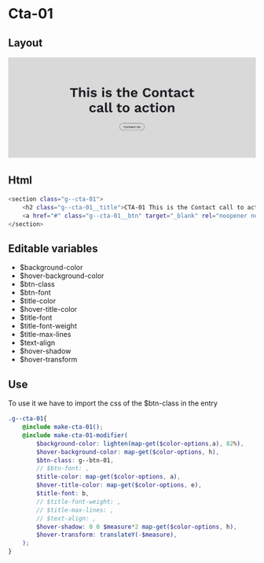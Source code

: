 # Cta-01

## Layout

![alt text][cta-01]

[cta-01]: /src/img/global-components/cta/cta-01.jpg

## Html

```sh
<section class="g--cta-01">
    <h2 class="g--cta-01__title">CTA-01 This is the Contact call to action</h2>
    <a href="#" class="g--cta-01__btn" target="_blank" rel="noopener noreferrer">Contact Us</a>
</section>
```

## Editable variables

- $background-color
- $hover-background-color
- $btn-class
- $btn-font
- $title-color
- $hover-title-color
- $title-font
- $title-font-weight
- $title-max-lines
- $text-align
- $hover-shadow
- $hover-transform

## Use

To use it we have to import the css of the $btn-class in the entry

```scss
.g--cta-01{
    @include make-cta-01();
    @include make-cta-01-modifier(
        $background-color: lighten(map-get($color-options,a), 82%),
        $hover-background-color: map-get($color-options, h),
        $btn-class: g--btn-01,
        // $btn-font: ,
        $title-color: map-get($color-options, a),
        $hover-title-color: map-get($color-options, e),
        $title-font: b,
        // $title-font-weight: ,
        // $title-max-lines: ,
        // $text-align: ,
        $hover-shadow: 0 0 $measure*2 map-get($color-options, h),
        $hover-transform: translateY(-$measure),
    );
}
```
